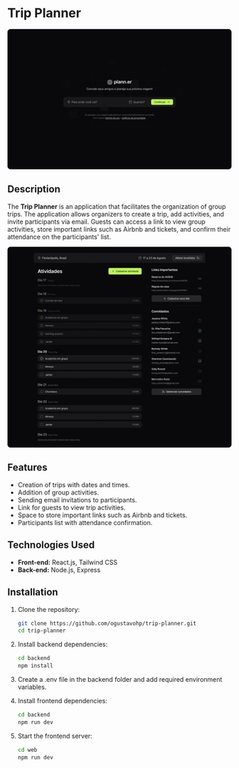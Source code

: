 # Trip Planner

<img alt="local-and-data" src="./images/local-and-data.png">

## Description
The **Trip Planner** is an application that facilitates the organization of group trips. The application allows organizers to create a trip, add activities, and invite participants via email. Guests can access a link to view group activities, store important links such as Airbnb and tickets, and confirm their attendance on the participants' list.

<img alt="trip-details" src="./images/trip-details.png">


## Features
- Creation of trips with dates and times.
- Addition of group activities.
- Sending email invitations to participants.
- Link for guests to view trip activities.
- Space to store important links such as Airbnb and tickets.
- Participants list with attendance confirmation.

## Technologies Used
- **Front-end:** React.js, Tailwind CSS
- **Back-end:** Node.js, Express

## Installation

1. Clone the repository:
   ```bash
   git clone https://github.com/ogustavohp/trip-planner.git
   cd trip-planner
   ```
   
2. Install backend dependencies:
   ```bash
   cd backend
   npm install
   ```
   
3. Create a .env file in the backend folder and add required environment variables.
   
5. Install frontend dependencies:
   ```bash
   cd backend
   npm run dev
   ```
   
6. Start the frontend server:
   ```bash
   cd web
   npm run dev
   ```
